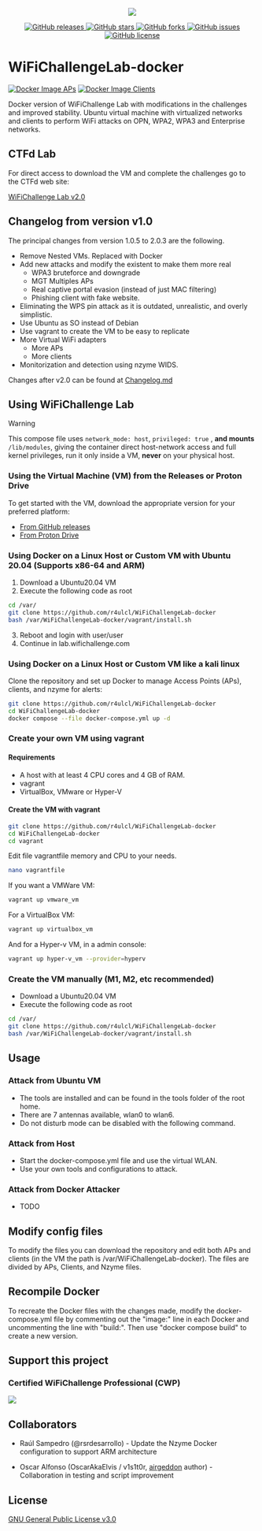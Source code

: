 <p align="center">
  <img src="images/B-WifiChallengeLab-LOGO.png">
</p>

<p align="center">
   <a href="https://github.com/r4ulcl/WiFiChallengeLab-docker/releases">
    <img src="https://img.shields.io/github/v/release/r4ulcl/WiFiChallengeLab-docker" alt="GitHub releases">
  </a>
  <a href="https://github.com/r4ulcl/WiFiChallengeLab-docker/stargazers">
    <img src="https://img.shields.io/github/stars/r4ulcl/WiFiChallengeLab-docker.svg?style=flat" alt="GitHub stars">
  </a>
  <a href="https://github.com/r4ulcl/WiFiChallengeLab-docker/network">
    <img src="https://img.shields.io/github/forks/r4ulcl/WiFiChallengeLab-docker.svg?style=flat" alt="GitHub forks">
  </a>
  <a href="https://github.com/r4ulcl/WiFiChallengeLab-docker/issues">
    <img src="https://img.shields.io/github/issues/r4ulcl/WiFiChallengeLab-docker.svg?style=flat" alt="GitHub issues">
  </a>
  <a href="https://github.com/r4ulcl/WiFiChallengeLab-docker/blob/main/LICENSE">
    <img src="https://img.shields.io/github/license/r4ulcl/WiFiChallengeLab-docker.svg?style=flat" alt="GitHub license">
  </a>
</p>

# WiFiChallengeLab-docker

[![Docker Image APs](https://github.com/r4ulcl/WiFiChallengeLab-docker/actions/workflows/docker-image-aps.yml/badge.svg)](https://hub.docker.com/r/r4ulcl/wifichallengelab-aps) [![Docker Image Clients](https://github.com/r4ulcl/WiFiChallengeLab-docker/actions/workflows/docker-image-clients.yml/badge.svg)](https://hub.docker.com/r/r4ulcl/wifichallengelab-clients)

Docker version of WiFiChallenge Lab with modifications in the challenges and improved stability. Ubuntu virtual machine with virtualized networks and clients to perform WiFi attacks on OPN, WPA2, WPA3 and Enterprise networks.

## CTFd Lab

For direct access to download the VM and complete the challenges go to the CTFd web site:

[WiFiChallenge Lab v2.0](https://lab.WiFiChallenge.com/)

## Changelog from version v1.0

The principal changes from version 1.0.5 to 2.0.3 are the following.

- Remove Nested VMs. Replaced with Docker
- Add new attacks and modify the existent to make them more real
  - WPA3 bruteforce and downgrade
  - MGT Multiples APs
  - Real captive portal evasion (instead of just MAC filtering)
  - Phishing client with fake website.
- Eliminating the WPS pin attack as it is outdated, unrealistic, and overly simplistic.
- Use Ubuntu as SO instead of Debian
- Use vagrant to create the VM to be easy to replicate
- More Virtual WiFi adapters
  - More APs
  - More clients
- Monitorization and detection using nzyme WIDS.

Changes after v2.0 can be found at [Changelog.md](https://github.com/r4ulcl/WiFiChallengeLab-docker/blob/main/Changelog.md)

## Using WiFiChallenge Lab

> [!WARNING]  
> This compose file uses `network_mode: host`, `privileged: true` , **and mounts** `/lib/modules`, giving the container direct host-network access and full kernel privileges, run it only inside a VM, **never** on your physical host.


### Using the Virtual Machine (VM) from the Releases or Proton Drive

To get started with the VM, download the appropriate version for your preferred platform:

- [From GitHub releases](https://github.com/r4ulcl/WiFiChallengeLab-docker/releases)
- [From Proton Drive](https://drive.proton.me/urls/Q4WPB23W7R#Qk4nxMH8Q4oQ)

### Using Docker on a Linux Host or Custom VM with Ubuntu 20.04 (Supports x86-64 and ARM)

1. Download a Ubuntu20.04 VM
2. Execute the following code as root

``` bash
cd /var/
git clone https://github.com/r4ulcl/WiFiChallengeLab-docker
bash /var/WiFiChallengeLab-docker/vagrant/install.sh
```

3. Reboot and login with user/user
4. Continue in lab.wifichallenge.com

### Using Docker on a Linux Host or Custom VM like a kali linux

Clone the repository and set up Docker to manage Access Points (APs), clients, and nzyme for alerts:

```bash
git clone https://github.com/r4ulcl/WiFiChallengeLab-docker
cd WiFiChallengeLab-docker
docker compose --file docker-compose.yml up -d
```

### Create your own VM using vagrant

#### Requirements

- A host with at least 4 CPU cores and 4 GB of RAM.
- vagrant
- VirtualBox, VMware or Hyper-V

#### Create the VM with vagrant

```bash
git clone https://github.com/r4ulcl/WiFiChallengeLab-docker
cd WiFiChallengeLab-docker
cd vagrant
```

Edit file vagrantfile memory and CPU to your needs.

```bash
nano vagrantfile
```

If you want a VMWare VM:

```bash
vagrant up vmware_vm 
```

For a VirtualBox VM:

```bash
vagrant up virtualbox_vm 
```

And for a Hyper-v VM, in a admin console:

```bash
vagrant up hyper-v_vm --provider=hyperv
```

### Create the VM manually (M1, M2, etc recommended)

- Download a Ubuntu20.04 VM
- Execute the following code as root

```bash
cd /var/
git clone https://github.com/r4ulcl/WiFiChallengeLab-docker
bash /var/WiFiChallengeLab-docker/vagrant/install.sh
```

## Usage

### Attack from Ubuntu VM

- The tools are installed and can be found in the tools folder of the root home.
- There are 7 antennas available, wlan0 to wlan6.
- Do not disturb mode can be disabled with the following command.

### Attack from Host

- Start the docker-compose.yml file and use the virtual WLAN.
- Use your own tools and configurations to attack.

### Attack from Docker Attacker

- TODO

## Modify config files

To modify the files you can download the repository and edit both APs and clients (in the VM the path is /var/WiFiChallengeLab-docker). The files are divided by APs, Clients, and Nzyme files.

## Recompile Docker

To recreate the Docker files with the changes made, modify the docker-compose.yml file by commenting out the "image:" line in each Docker and uncommenting the line with "build:". Then use "docker compose build" to create a new version.

## Support this project

### Certified WiFiChallenge Professional (CWP)

[<img src="https://import.cdn.thinkific.com/937577/eyw5HcfFRMml6M8GoFq3_FONDO%20CURSO.png">](https://academy.wifichallenge.com/courses/certified-wifichallenge-professional-cwp)

## Collaborators

- Raúl Sampedro (@rsrdesarrollo) - Update the Nzyme Docker configuration to support ARM architecture

- Oscar Alfonso (OscarAkaElvis / v1s1t0r, [airgeddon](https://github.com/v1s1t0r1sh3r3/airgeddon) author) - Collaboration in testing and script improvement

## License

[GNU General Public License v3.0](https://github.com/r4ulcl/WiFiChallengeLab-docker/blob/main/LICENSE) 
